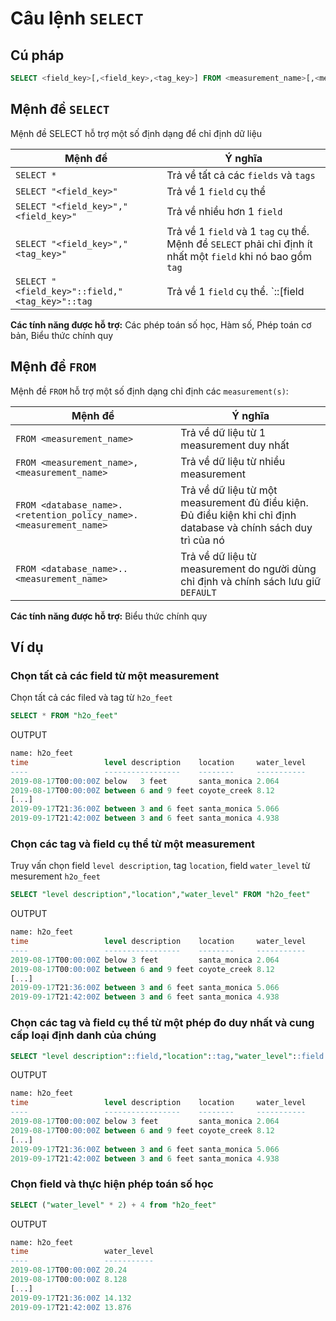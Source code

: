 # Câu lệnh `SELECT`

## **Cú pháp**
```sql
SELECT <field_key>[,<field_key>,<tag_key>] FROM <measurement_name>[,<measurement_name>]
```

## Mệnh đề `SELECT`
Mệnh đề SELECT hỗ trợ một số định dạng để chỉ định dữ liệu

|Mệnh đề|Ý nghĩa|
|-------------------|-------------------|
|`SELECT *`|Trả về tất cả các `fields` và `tags`|
|`SELECT "<field_key>"`|Trả về 1 `field` cụ thể|
|`SELECT "<field_key>","<field_key>"`|Trả về nhiều hơn 1 `field`|
|`SELECT "<field_key>","<tag_key>"`|Trả về 1 `field` và 1 `tag` cụ thể. Mệnh đề `SELECT` phải chỉ định ít nhất một `field` khi nó bao gồm `tag`|
|`SELECT "<field_key>"::field,"<tag_key>"::tag`|Trả về 1 `field` cụ thể. `::[field | tag]` là cú pháp chỉ định kiểu nhận dạng. Sử dụng cú pháp này để phân biệt giữa các `field key` và `tag key` có cùng tên.|

**Các tính năng được hỗ trợ:** Các phép toán số học, Hàm số, Phép toán cơ bản, Biểu thức chính quy

## Mệnh đề `FROM`
Mệnh đề `FROM` hỗ trợ một số định dạng chỉ định các `measurement(s)`:

|Mệnh đề|Ý nghĩa|
|-------|-------|
|`FROM <measurement_name>`|Trả về dữ liệu từ 1 measurement duy nhất|
|`FROM <measurement_name>,<measurement_name>`|Trả về dữ liệu từ nhiều measurement|
|`FROM <database_name>.<retention_policy_name>.<measurement_name>`|Trả về dữ liệu từ một measurement đủ điều kiện. Đủ điều kiện khi chỉ định database và chính sách duy trì của nó|
|`FROM <database_name>..<measurement_name>`|Trả về dữ liệu từ measurement do người dùng chỉ định và chính sách lưu giữ `DEFAULT`|

**Các tính năng được hỗ trợ:** Biểu thức chính quy

## Ví dụ
### Chọn tất cả các field từ một measurement
Chọn tất cả các filed và tag từ `h2o_feet`
```sql
SELECT * FROM "h2o_feet"
```
OUTPUT
```sql
name: h2o_feet
time                 level description    location     water_level
----                 -----------------    --------     -----------
2019-08-17T00:00:00Z below   3 feet       santa_monica 2.064
2019-08-17T00:00:00Z between 6 and 9 feet coyote_creek 8.12
[...]
2019-09-17T21:36:00Z between 3 and 6 feet santa_monica 5.066
2019-09-17T21:42:00Z between 3 and 6 feet santa_monica 4.938
```

### Chọn các tag và field cụ thể từ một measurement
Truy vấn chọn field `level description`, tag `location`, field `water_level` từ mesurement `h2o_feet`
```sql
SELECT "level description","location","water_level" FROM "h2o_feet"
```
OUTPUT
```sql
name: h2o_feet
time                 level description    location     water_level
----                 -----------------    --------     -----------
2019-08-17T00:00:00Z below 3 feet         santa_monica 2.064
2019-08-17T00:00:00Z between 6 and 9 feet coyote_creek 8.12
[...]
2019-09-17T21:36:00Z between 3 and 6 feet santa_monica 5.066
2019-09-17T21:42:00Z between 3 and 6 feet santa_monica 4.938
```

### Chọn các tag và field cụ thể từ một phép đo duy nhất và cung cấp loại định danh của chúng
```sql
SELECT "level description"::field,"location"::tag,"water_level"::field FROM "h2o_feet"
```
OUTPUT
```sql
name: h2o_feet
time                 level description    location     water_level
----                 -----------------    --------     -----------
2019-08-17T00:00:00Z below 3 feet         santa_monica 2.064
2019-08-17T00:00:00Z between 6 and 9 feet coyote_creek 8.12
[...]
2019-09-17T21:36:00Z between 3 and 6 feet santa_monica 5.066
2019-09-17T21:42:00Z between 3 and 6 feet santa_monica 4.938

```

### Chọn field và thực hiện phép toán số học
```sql
SELECT ("water_level" * 2) + 4 from "h2o_feet"
```
OUTPUT
```sql
name: h2o_feet
time                 water_level
----                 -----------
2019-08-17T00:00:00Z 20.24
2019-08-17T00:00:00Z 8.128
[...]
2019-09-17T21:36:00Z 14.132
2019-09-17T21:42:00Z 13.876
```